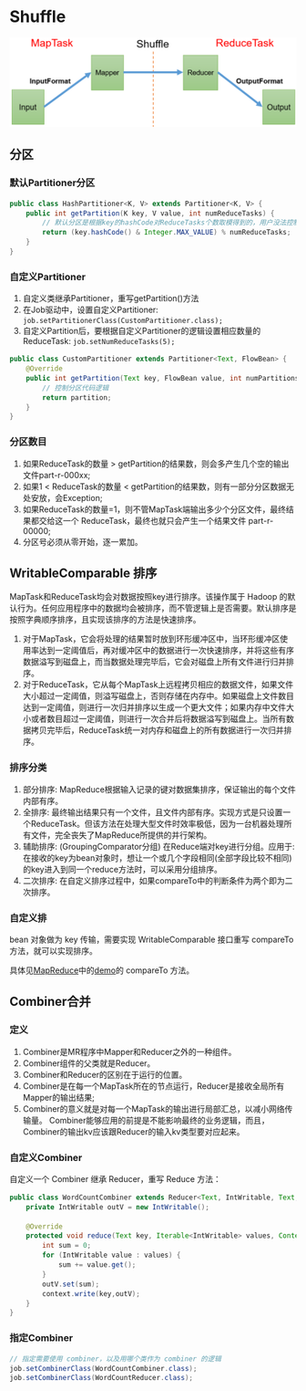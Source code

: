 # Shuffle

![MapReduce+20221116150638](https://raw.githubusercontent.com/loli0con/picgo/master/images/MapReduce%2B20221116150638.png%2B2022-11-16-15-06-39)

## 分区

### 默认Partitioner分区
```Java
public class HashPartitioner<K, V> extends Partitioner<K, V> {
    public int getPartition(K key, V value, int numReduceTasks) {
        // 默认分区是根据key的hashCode对ReduceTasks个数取模得到的，用户没法控制哪个 key存储到哪个分区。
        return (key.hashCode() & Integer.MAX_VALUE) % numReduceTasks;
    } 
}
```

### 自定义Partitioner
1. 自定义类继承Partitioner，重写getPartition()方法
2. 在Job驱动中，设置自定义Partitioner: `job.setPartitionerClass(CustomPartitioner.class);`
3. 自定义Partition后，要根据自定义Partitioner的逻辑设置相应数量的ReduceTask: `job.setNumReduceTasks(5);`

```Java
public class CustomPartitioner extends Partitioner<Text, FlowBean> {
    @Override
    public int getPartition(Text key, FlowBean value, int numPartitions) {
        // 控制分区代码逻辑
        return partition;
    }
}
```

### 分区数目
1. 如果ReduceTask的数量 > getPartition的结果数，则会多产生几个空的输出文件part-r-000xx;
2. 如果1 < ReduceTask的数量 < getPartition的结果数，则有一部分分区数据无处安放，会Exception;
3. 如果ReduceTask的数量=1，则不管MapTask端输出多少个分区文件，最终结果都交给这一个 ReduceTask，最终也就只会产生一个结果文件 part-r-00000;
4. 分区号必须从零开始，逐一累加。

## WritableComparable 排序
MapTask和ReduceTask均会对数据按照key进行排序。该操作属于 Hadoop 的默认行为。任何应用程序中的数据均会被排序，而不管逻辑上是否需要。默认排序是按照字典顺序排序，且实现该排序的方法是快速排序。
1. 对于MapTask，它会将处理的结果暂时放到环形缓冲区中，当环形缓冲区使 用率达到一定阈值后，再对缓冲区中的数据进行一次快速排序，并将这些有序数据溢写到磁盘上，而当数据处理完毕后，它会对磁盘上所有文件进行归并排序。
2. 对于ReduceTask，它从每个MapTask上远程拷贝相应的数据文件，如果文件大小超过一定阈值，则溢写磁盘上，否则存储在内存中。如果磁盘上文件数目达到一定阈值，则进行一次归并排序以生成一个更大文件；如果内存中文件大小或者数目超过一定阈值，则进行一次合并后将数据溢写到磁盘上。当所有数据拷贝完毕后，ReduceTask统一对内存和磁盘上的所有数据进行一次归并排序。

### 排序分类
1. 部分排序: MapReduce根据输入记录的键对数据集排序，保证输出的每个文件内部有序。
2. 全排序: 最终输出结果只有一个文件，且文件内部有序。实现方式是只设置一个ReduceTask。但该方法在处理大型文件时效率极低，因为一台机器处理所有文件，完全丧失了MapReduce所提供的并行架构。
3. 辅助排序: (GroupingComparator分组) 在Reduce端对key进行分组。应用于:在接收的key为bean对象时，想让一个或几个字段相同(全部字段比较不相同)的key进入到同一个reduce方法时，可以采用分组排序。
4. 二次排序: 在自定义排序过程中，如果compareTo中的判断条件为两个即为二次排序。

### 自定义排
bean 对象做为 key 传输，需要实现 WritableComparable 接口重写 compareTo 方法，就可以实现排序。

具体见[MapReduce](MapReduce.md)中的[demo](MapReduce.md#demo)的 compareTo 方法。

## Combiner合并

### 定义
1. Combiner是MR程序中Mapper和Reducer之外的一种组件。
2. Combiner组件的父类就是Reducer。
3. Combiner和Reducer的区别在于运行的位置。
4. Combiner是在每一个MapTask所在的节点运行，Reducer是接收全局所有Mapper的输出结果;
5. Combiner的意义就是对每一个MapTask的输出进行局部汇总，以减小网络传输量。
Combiner能够应用的前提是不能影响最终的业务逻辑，而且，Combiner的输出kv应该跟Reducer的输入kv类型要对应起来。

### 自定义Combiner
自定义一个 Combiner 继承 Reducer，重写 Reduce 方法：
```Java
public class WordCountCombiner extends Reducer<Text, IntWritable, Text, IntWritable> {
    private IntWritable outV = new IntWritable();
   
    @Override
    protected void reduce(Text key, Iterable<IntWritable> values, Context context) throws IOException, InterruptedException {
        int sum = 0;
        for (IntWritable value : values) {
            sum += value.get();
        }
        outV.set(sum);
        context.write(key,outV);
    } 
}
```

### 指定Combiner
```Java
// 指定需要使用 combiner，以及用哪个类作为 combiner 的逻辑
job.setCombinerClass(WordCountCombiner.class);
job.setCombinerClass(WordCountReducer.class);
```